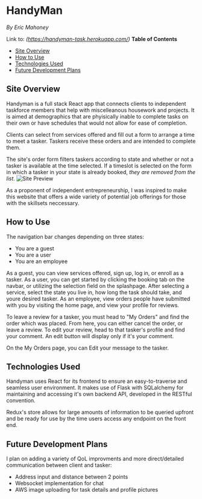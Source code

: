 # HandyMan
*By Eric Mahoney*

Link to: *(https://handyman-task.herokuapp.com/)*
**Table of Contents**
* [Site Overview](#site-overview)
* [How to Use](#how-to-use)
* [Technologies Used](#technologies-used)
* [Future Development Plans](#future-development-plans)

## Site Overview
Handyman is a full stack React app that connects clients to independent taskforce members that help with miscelleanous housework and projects.  It is aimed at demographics that are phyisically inable
to complete tasks on their own or have schedules that would not allow for ease of completion.

Clients can select from services offered and fill out a form to arrange a time to meet a tasker.
Taskers receive these orders and are intended to complete them.

The site's order form filters taskers according to state and whether or not a tasker is available at the time selected.  If a timeslot is selected on the form in which a tasker in your state is already booked, *they are removed from the list*.
![Site Preview](https://cdn.discordapp.com/attachments/841133997501317161/904523287294529586/mdpreview1.png)

As a proponent of independent entrepreneurship, I was inspired to make this website that offers
a wide variety of potential job offerings for those with the skillsets neccessary.

## How to Use
The navigation bar changes depending on three states:
- You are a guest
- You are a user
- You are an employee

As a guest, you can view services offered, sign up, log in, or enroll as a tasker.
As a user, you can get started by clicking the booking tab on the navbar, or utilizing the selection field on the splashpage.  After selecting a service, select the state you live in, how long the task should take, and youre desired tasker.
As an employee, view orders people have submitted with you by visiting the home page, and view your profile for reviews.

To leave a review for a tasker, you must head to "My Orders" and find the order which was placed.  From here, you can either cancel the order, or leave a review.  To edit your review, head to that tasker's profile and find your comment.  An edit button will display only if it's your comment.

On the My Orders page, you can Edit your message to the tasker.

## Technologies Used
Handyman uses React for its frontend to ensure an easy-to-traverse and seamless user environment.  It makes use of Flask with SQLalchemy for maintaining and accessing it's own backend API, developed in the RESTful convention.

Redux's store allows for large amounts of information to be queried upfront and be ready for use by the time users access any endpoint on the front end.

## Future Development Plans
I plan on adding a variety of QoL improvments and more direct/detailed communication between client and tasker:
- Address input and distance between 2 points
- Websocket implementation for chat
- AWS image uploading for task details and profile pictures
